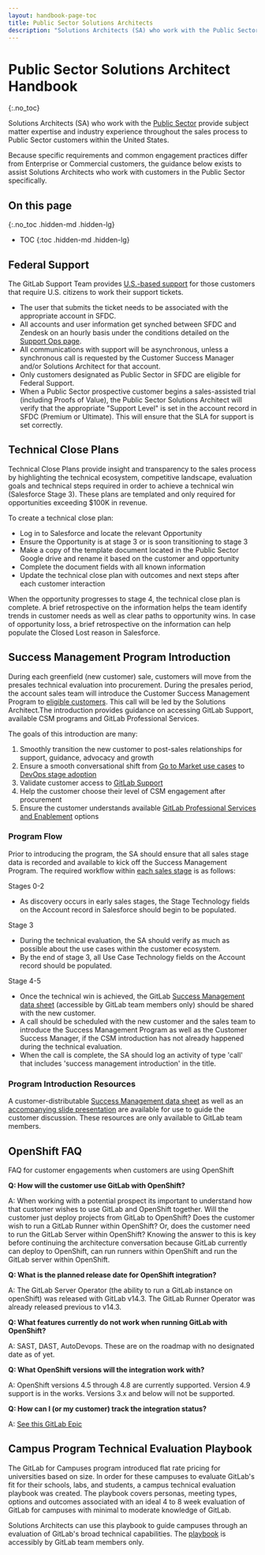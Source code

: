 ```yaml
---
layout: handbook-page-toc
title: Public Sector Solutions Architects
description: "Solutions Architects (SA) who work with the Public Sector provide subject matter expertise and industry experience throughout the sales process to Public Sector customers within the United States"
---
```

# Public Sector Solutions Architect Handbook
{:.no_toc}

Solutions Architects (SA) who work with the [Public Sector](/handbook/sales/public-sector/) provide subject matter expertise and industry experience throughout the sales process to Public Sector customers within the United States.

Because specific requirements and common engagement practices differ from Enterprise or Commercial customers, the guidance below exists to assist Solutions Architects who work with customers in the Public Sector specifically.

## On this page
{:.no_toc .hidden-md .hidden-lg}

- TOC
{:toc .hidden-md .hidden-lg}

## Federal Support

The GitLab Support Team provides [U.S.-based support](https://about.gitlab.com/support/#us-federal-support) for those customers that require U.S. citizens to work their support tickets.

- The user that submits the ticket needs to be associated with the appropriate account in SFDC.
- All accounts and user information get synched between SFDC and Zendesk on an hourly basis under the conditions detailed on the [Support Ops page](/handbook/support/support-ops/responsibilities.html#sfdcus-federal-zendesk-sync).
- All communications with support will be asynchronous, unless a synchronous call is requested by the Customer Success Manager and/or Solutions Architect for that account.
- Only customers designated as Public Sector in SFDC are eligible for Federal Support.
- When a Public Sector prospective customer begins a sales-assisted trial (including Proofs of Value), the Public Sector Solutions Architect will verify that the appropriate "Support Level" is set in the account record in SFDC (Premium or Ultimate).  This will ensure that the SLA for support is set correctly.

## Technical Close Plans

Technical Close Plans provide insight and transparency to the sales process by highlighting the technical ecosystem, competitive landscape, evaluation goals and technical steps required in order to achieve a technical win (Salesforce Stage 3). These plans are templated and only required for opportunities exceeding $100K in revenue.

To create a technical close plan:

- Log in to Salesforce and locate the relevant Opportunity
- Ensure the Opportunity is at stage 3 or is soon transitioning to stage 3
- Make a copy of the template document located in the Public Sector Google drive and rename it based on the customer and opportunity
- Complete the document fields with all known information
- Update the technical close plan with outcomes and next steps after each customer interaction

When the opportunity progresses to stage 4, the technical close plan is complete. A brief retrospective on the information helps the team identify trends in customer needs as well as clear paths to opportunity wins. In case of opportunity loss, a brief retrospective on the information can help populate the Closed Lost reason in Salesforce.

## Success Management Program Introduction

During each greenfield (new customer) sale, customers will move from the presales technical evaluation into procurement. During the presales period, the account sales team will introduce the Customer Success Management Program to [eligible customers](/handbook/customer-success/csm/services/#enterprise). This call will be led by the Solutions Architect.The introduction provides guidance on accessing GitLab Support, available CSM programs and GitLab Professional Services.

The goals of this introduction are many:
1. Smoothly transition the new customer to post-sales relationships for support, guidance, advocacy and growth
2. Ensure a smooth conversational shift from [Go to Market use cases](/handbook/marketing/strategic-marketing/usecase-gtm/) to [DevOps stage adoption](/handbook/customer-success/csm/stage-adoption/)
3. Validate customer access to [GitLab Support](https://about.gitlab.com/handbook/support/)
4. Help the customer choose their level of CSM engagement after procurement
5. Ensure the customer understands available [GitLab Professional Services and Enablement](https://about.gitlab.com/services/catalog/) options

### Program Flow

Prior to introducing the program, the SA should ensure that all sales stage data is recorded and available to kick off the Success Management Program. The required workflow within [each sales stage](/handbook/sales/field-operations/gtm-resources/) is as follows:

Stages 0-2
- As discovery occurs in early sales stages, the Stage Technology fields on the Account record in Salesforce should begin to be populated.

Stage 3
- During the technical evaluation, the SA should verify as much as possible about the use cases within the customer ecosystem.
- By the end of stage 3, all Use Case Technology fields on the Account record should be populated.

Stage 4-5
- Once the technical win is achieved, the GitLab [Success Management data sheet](https://docs.google.com/presentation/d/1rrHPTr5RFIJPG1AmxSnUorg2c9IKluw1j39QkRbwmzo/edit#slide=id.g76a815dab5_0_68) (accessible by GitLab team members only) should be shared with the new customer.
- A call should be scheduled with the new customer and the sales team to introduce the Success Management Program as well as the Customer Success Manager, if the CSM introduction has not already happened during the technical evaluation.
- When the call is complete, the SA should log an activity of type 'call' that includes 'success management introduction' in the title.

### Program Introduction Resources

A customer-distributable [Success Management data sheet](https://docs.google.com/presentation/d/1rrHPTr5RFIJPG1AmxSnUorg2c9IKluw1j39QkRbwmzo/edit#slide=id.g76a815dab5_0_68) as well as an [accompanying slide presentation](https://docs.google.com/presentation/d/1xh-ZNm9xyKau6UHQtAyoYjMqf5kO9HYVU2y0O2LwQxM/edit#slide=id.g92b7b0fa4f_0_68) are available for use to guide the customer discussion. These resources are only available to GitLab team members.

## OpenShift FAQ

FAQ for customer engagements when customers are using OpenShift

**Q: How will the customer use GitLab with OpenShift?**

A: When working with a potential prospect its important to understand how that customer wishes to use GitLab and OpenShift together. Will the customer just deploy projects from GitLab to OpenShift? Does the customer wish to run a GitLab Runner within OpenShift? Or, does the customer need to run the GitLab Server within OpenShift? Knowing the answer to this is key before continuing the architecture conversation because GitLab currently can deploy to OpenShift, can run runners within OpenShift and run the GitLab server within OpenShift.

**Q: What is the planned release date for OpenShift integration?**

A: The GitLab Server Operator (the ability to run a GitLab instance on openShift) was released with GitLab v14.3. The GitLab Runner Operator was already released previous to v14.3.

**Q: What features currently do not work when running GitLab with OpenShift?**

A: SAST, DAST, AutoDevops. These are on the roadmap with no designated date as of yet. 

**Q: What OpenShift versions will the integration work with?**

A: OpenShift versions 4.5 through 4.8 are currently supported. Version 4.9 support is in the works. Versions 3.x and below will not be supported.

**Q: How can I (or my customer) track the integration status?**

A: [See this GitLab Epic](https://gitlab.com/groups/gitlab-org/-/epics/2068)

## Campus Program Technical Evaluation Playbook

The GitLab for Campuses program introduced flat rate pricing for universities based on size. In order for these campuses to evaluate GitLab's fit for their schools, labs, and students, a campus technical evaluation playbook was created.  The playbook covers personas, meeting types, options and outcomes associated with an ideal 4 to 8 week evaluation of GitLab for campuses with minimal to moderate knowledge of GitLab.

Solutions Architects can use this playbook to guide campuses through an evaluation of GitLab's broad technical capabilities. The [playbook](https://docs.google.com/spreadsheets/d/1vyRgC2auX0RYp34nqMMp8xr0YllhsVfxJ3EnGImtM9k/edit?usp=sharing) is accessibly by GitLab team members only.

